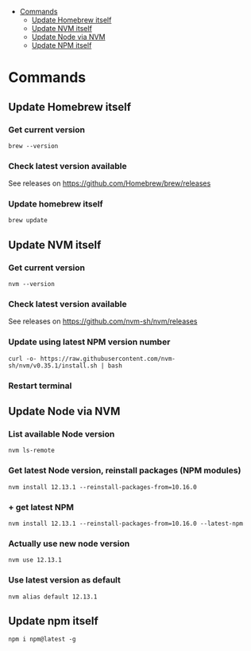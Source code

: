 - [Commands](#commands)
  * [Update Homebrew itself](#update-homebrew-itself)
  * [Update NVM itself](#update-nvm-itself)
  * [Update Node via NVM](#update-node-via-nvm)
  * [Update NPM itself](#update-npm-itself)


# Commands

## Update Homebrew itself
### Get current version
```brew --version```
### Check latest version available
See releases on https://github.com/Homebrew/brew/releases
### Update homebrew itself
```brew update```

## Update NVM itself
### Get current version
```nvm --version```
### Check latest version available
See releases on https://github.com/nvm-sh/nvm/releases
### Update using latest NPM version number
```curl -o- https://raw.githubusercontent.com/nvm-sh/nvm/v0.35.1/install.sh | bash```
### Restart terminal

## Update Node via NVM
### List available Node version
```nvm ls-remote```
### Get latest Node version, reinstall packages (NPM modules)
```nvm install 12.13.1 --reinstall-packages-from=10.16.0```
### + get latest NPM
```nvm install 12.13.1 --reinstall-packages-from=10.16.0 --latest-npm```
### Actually use new node version
```nvm use 12.13.1```
### Use latest version as default
```nvm alias default 12.13.1```


## Update npm itself
```npm i npm@latest -g```
